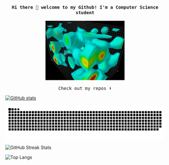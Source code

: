 <h4 align="center"><samp> Hi there 👋  welcome to my Github! I'm a Computer Science student</samp></h4>

<!--
**chromody/chromody** is a ✨ _special_ ✨ repository because its `README.md` (this file) appears on your GitHub profile.

Here are some ideas to get you started:

- 🔭 I’m currently working on ...
- 🌱 I’m currently learning ...
- 👯 I’m looking to collaborate on ...
- 🤔 I’m looking for help with ...
- 💬 Ask me about ...
- 📫 How to reach me: ...
- 😄 Pronouns: ...
- ⚡ Fun fact: ...
-->
<p align="center">
  <img width="250" src="cao.gif">
</p>

<!--
<p align="center">
<a href= "https://dev.to/ari_hacks"><img src="https://img.icons8.com/windows/32/000000/dev.png"/></a>
<a href= "https://twitter.com/ari_hacks"><img src="https://img.icons8.com/material-outlined/32/000000/twitter.png"/></a>
<a href= "https://ko-fi.com/ari_hacks"><img src="https://img.icons8.com/pastel-glyph/32/000000/like--v1.png"/></a>
</p>
-->

<p align="center"><samp>
Check out my repos ⬇️  
  </samp>
</p>

[![GitHub stats](https://github-readme-stats.vercel.app/api?username=chromody&hide=stars&theme=tokyonight&hide_rank=true)](https://github.com/anuraghazra/github-readme-stats)

![GitHub Contribution Graph](https://raw.githubusercontent.com/Platane/snk/output/github-contribution-grid-snake.svg)

![GitHub Streak Stats](https://github-readme-streak-stats.herokuapp.com/?user=chromody)

![Top Langs](https://github-readme-stats.vercel.app/api/top-langs/?username=chromody)

